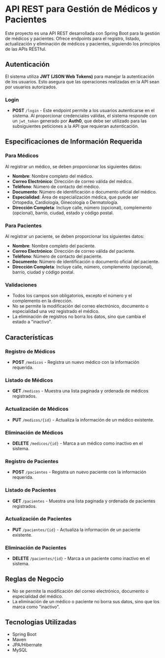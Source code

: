 # API REST para Gestión de Médicos y Pacientes

Este proyecto es una API REST desarrollada con Spring Boot para la gestión de médicos y pacientes. Ofrece endpoints para el registro, listado, actualización y eliminación de médicos y pacientes, siguiendo los principios de las APIs RESTful.


## Autenticación

El sistema utiliza **JWT (JSON Web Tokens)** para manejar la autenticación de los usuarios. Esto asegura que las operaciones realizadas en la API sean por usuarios autorizados.

### Login
- **POST** `/login` - Este endpoint permite a los usuarios autenticarse en el sistema. Al proporcionar credenciales válidas, el sistema responde con un `jwt_token` generado por **Auth0**, que debe ser utilizado para las subsiguientes peticiones a la API que requieran autenticación.
## Especificaciones de Información Requerida

### Para Médicos
Al registrar un médico, se deben proporcionar los siguientes datos:
- **Nombre**: Nombre completo del médico.
- **Correo Electrónico**: Dirección de correo válida del médico.
- **Teléfono**: Número de contacto del médico.
- **Documento**: Número de identificación o documento oficial del médico.
- **Especialidad**: Área de especialización médica, que puede ser Ortopedia, Cardiología, Ginecología o Dermatología.
- **Dirección Completa**: Incluye calle, número (opcional), complemento (opcional), barrio, ciudad, estado y código postal.

### Para Pacientes
Al registrar un paciente, se deben proporcionar los siguientes datos:
- **Nombre**: Nombre completo del paciente.
- **Correo Electrónico**: Dirección de correo válida del paciente.
- **Teléfono**: Número de contacto del paciente.
- **Documento**: Número de identificación o documento oficial del paciente.
- **Dirección Completa**: Incluye calle, número, complemento (opcional), barrio, ciudad y código postal.

### Validaciones
- Todos los campos son obligatorios, excepto el número y el complemento en la dirección.
- No se permite la modificación del correo electrónico, documento o especialidad una vez registrado el médico.
- La eliminación de registros no borra los datos, sino que cambia el estado a "inactivo".


## Características

### Registro de Médicos
- **POST** `/medicos` - Registra un nuevo médico con la información requerida.

### Listado de Médicos
- **GET** `/medicos` - Muestra una lista paginada y ordenada de médicos registrados.

### Actualización de Médicos
- **PUT** `/medicos/{id}` - Actualiza la información de un médico existente.

### Eliminación de Médicos
- **DELETE** `/medicos/{id}` - Marca a un médico como inactivo en el sistema.

### Registro de Pacientes
- **POST** `/pacientes` - Registra un nuevo paciente con la información requerida.

### Listado de Pacientes
- **GET** `/pacientes` - Muestra una lista paginada y ordenada de pacientes registrados.

### Actualización de Pacientes
- **PUT** `/pacientes/{id}` - Actualiza la información de un paciente existente.

### Eliminación de Pacientes
- **DELETE** `/pacientes/{id}` - Marca a un paciente como inactivo en el sistema.

## Reglas de Negocio
- No se permite la modificación del correo electrónico, documento o especialidad del médico.
- La eliminación de un médico o paciente no borra sus datos, sino que los marca como "inactivo".

## Tecnologías Utilizadas
- Spring Boot
- Maven
- JPA/Hibernate
- MySQL
